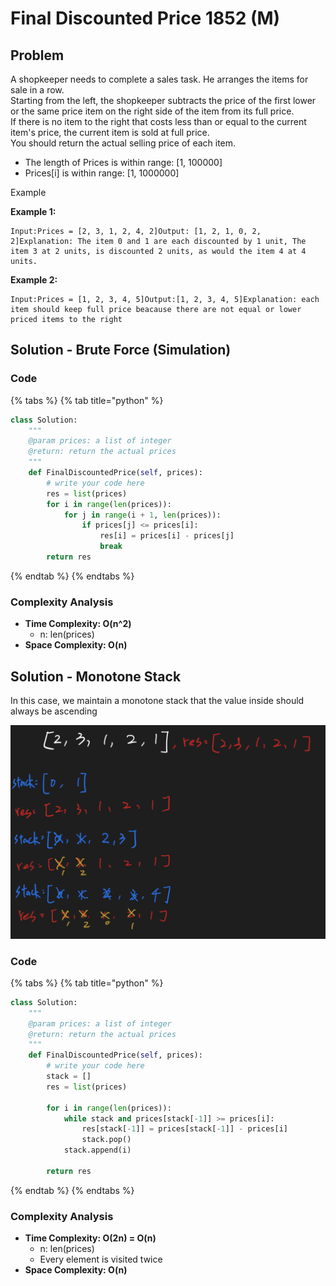 # Final Discounted Price 1852 \(M\)

## Problem

A shopkeeper needs to complete a sales task. He arranges the items for sale in a row.  
Starting from the left, the shopkeeper subtracts the price of the first lower or the same price item on the right side of the item from its full price.  
If there is no item to the right that costs less than or equal to the current item's price, the current item is sold at full price.  
You should return the actual selling price of each item.

* The length of Prices is within range: \[1, 100000\]
* Prices\[i\] is within range: \[1, 1000000\]

Example

**Example 1:**

```text
Input:Prices = [2, 3, 1, 2, 4, 2]Output: [1, 2, 1, 0, 2, 2]Explanation: The item 0 and 1 are each discounted by 1 unit, The item 3 at 2 units, is discounted 2 units, as would the item 4 at 4 units. 
```

**Example 2:**

```text
Input:Prices = [1, 2, 3, 4, 5]Output:[1, 2, 3, 4, 5]Explanation: each item should keep full price beacause there are not equal or lower priced items to the right
```

## Solution - Brute Force \(Simulation\)

### Code

{% tabs %}
{% tab title="python" %}
```python
class Solution:
    """
    @param prices: a list of integer
    @return: return the actual prices
    """
    def FinalDiscountedPrice(self, prices):
        # write your code here
        res = list(prices)
        for i in range(len(prices)):
            for j in range(i + 1, len(prices)):
                if prices[j] <= prices[i]:
                    res[i] = prices[i] - prices[j]
                    break
        return res
```
{% endtab %}
{% endtabs %}

### Complexity Analysis

* **Time Complexity: O\(n^2\)**
  * n: len\(prices\)
* **Space Complexity: O\(n\)**

## Solution - Monotone Stack

In this case, we maintain a monotone stack that the value inside should always be ascending

![](../../../.gitbook/assets/screen-shot-2021-06-15-at-10.19.27-am.png)

### Code

{% tabs %}
{% tab title="python" %}
```python
class Solution:
    """
    @param prices: a list of integer
    @return: return the actual prices
    """
    def FinalDiscountedPrice(self, prices):
        # write your code here
        stack = []
        res = list(prices)

        for i in range(len(prices)):
            while stack and prices[stack[-1]] >= prices[i]:
                res[stack[-1]] = prices[stack[-1]] - prices[i]
                stack.pop()
            stack.append(i)
        
        return res
```
{% endtab %}
{% endtabs %}

### Complexity Analysis

* **Time Complexity: O\(2n\) = O\(n\)**
  * n: len\(prices\)
  * Every element is visited twice
* **Space Complexity: O\(n\)**

